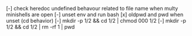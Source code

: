 <!-- Execution -->
[-] check heredoc undefined behavour related to file name when multy minishells are open
[-] unset env and run bash
[x] oldpwd and pwd when unset (cd behavior)
[-] mkdir -p 1/2 && cd 1/2 | chmod 000 1/2 
[-] mkdir -p 1/2 && cd 1/2 | rm -rf 1 | pwd